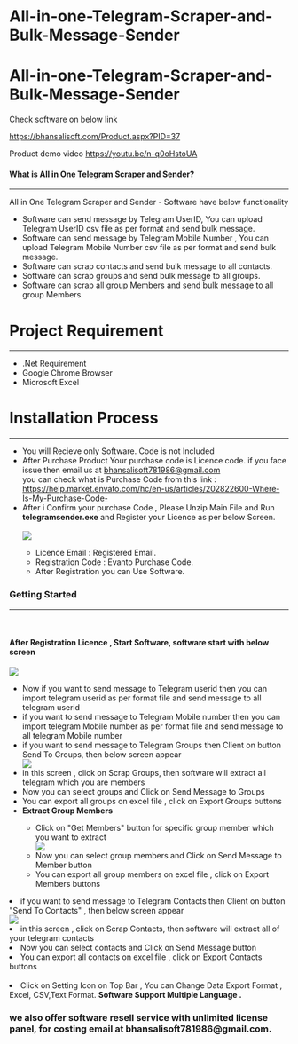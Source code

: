 # All-in-one-Telegram-Scraper-and-Bulk-Message-Sender
# All-in-one-Telegram-Scraper-and-Bulk-Message-Sender

Check software on below link

https://bhansalisoft.com/Product.aspx?PID=37

Product demo video
https://youtu.be/n-q0oHstoUA

<h4>What is All in One Telegram Scraper and Sender?</h4>
            <hr class="notop">
            <p>
                All in One Telegram Scraper and Sender - Software have below functionality
                <ul>  <li>
                        Software can send message by Telegram UserID,  You can upload Telegram UserID csv file as per format and send bulk message.
                    </li>
					<li>
                         Software can send message by Telegram Mobile Number ,  You can upload Telegram Mobile Number csv file as per format and send bulk message.
                    </li>
                    <li>
                        Software can scrap contacts  and send bulk message to all contacts. 
                    </li><li>
                        Software can scrap groups  and send bulk message to all groups. 
                    </li> <li>
                        Software can scrap all group Members  and send bulk message to all group Members. 
                    </li>		
 </ul>
      </p>
<div class="page-header">
                <h1>Project Requirement </h1><hr class="notop">
            </div>
            <ul>
                <li>.Net Requirement</li>
				<li>Google Chrome Browser</li>
				<li>Microsoft Excel</li>
            </ul>
<div class="page-header">
                <h1>Installation Process </h1>
                <hr class="notop">
            </div>
            <ul>
<li>You will Recieve only Software. Code is not Included</li>	     
                <li>After Purchase Product Your purchase code is Licence code. if you face issue then email us at <a href="mailto:bhansalisoft781986@gmail.com">bhansalisoft781986@gmail.com</a>
<br/> you can check what is Purchase Code from this link :<a href="https://help.market.envato.com/hc/en-us/articles/202822600-Where-Is-My-Purchase-Code-"> https://help.market.envato.com/hc/en-us/articles/202822600-Where-Is-My-Purchase-Code-</a>
				</li>
	           <li>After i Confirm your purchase Code , Please Unzip Main File and Run <b>telegramsender.exe</b> and Register your Licence as per below Screen.</li>
			       <br/>
     			<img src="https://bhansalisoft.com/evantosnap/telegramsender/01.png"></img>
			 <ul>
                  <li>Licence Email :   Registered Email.</li>
				  <li>Registration Code :  Evanto Purchase Code.</li>
				   <li>After Registration you can Use Software.</li>
                </ul></ul>
  <div class="page-header">
                <h3>Getting Started</h3>
                <hr class="notop">
            </div>
            <br>
            <h4>After Registration Licence , Start Software, software start with below screen</h4>
		<img src="https://bhansalisoft.com/evantosnap/telegramsender/02.png"></img>
			 <ul>
                  <li>Now if you want to send message to Telegram userid  then  you can import telegram userid as per format file and send message to all telegram userid  </li>
			<li> if you want to send message to Telegram Mobile number  then  you can import telegram  Mobile number  as per format file and send message to all telegram  Mobile number   </li>
		 <li> if you want to send message to Telegram Groups  then Client on button Send To Groups, then below screen appear </li>
					 <img src="https://bhansalisoft.com/evantosnap/telegramsender/03.png"></img> <li>in this screen , click on Scrap Groups, then software will extract all telegram which you are members </li>
				      <li>Now you can select groups and Click on Send Message to Groups </li>
					 <li>You can export all groups on excel file , click on Export Groups buttons </li>
					  <li><b>Extract Group Members</b></li>
					   <ul>
					    <li>Click on "Get Members" button for specific group member which you want to extract</li> 
						<img src="https://bhansalisoft.com/evantosnap/telegramsender/03_1.png"></img>
					 <li>Now you can select group members and Click on Send Message to Member button </li>
						 <li>You can export all group members on excel file , click on Export Members buttons </li>
					   </ul>  
					 </ul>
				  </li>
				    <li> if you want to send message to Telegram Contacts  then Client on button "Send To Contacts" , then below screen appear </li>
					 <img src="https://bhansalisoft.com/evantosnap/telegramsender/04.png"></img>
					  <li>in this screen , click on Scrap Contacts, then software will extract all of your telegram contacts</li> <li>Now you can select contacts and Click on Send Message button  </li>
					  <li>You can export all contacts on excel file , click on Export Contacts buttons </li>
				   <br/>
				  <li> Click on Setting Icon on Top Bar ,   You can Change Data Export Format , Excel, CSV,Text Format.
				    <b>Software Support Multiple Language .</b>
				   </li>
				</ul>
		<h3>we also offer software resell service with unlimited license panel, for costing email at bhansalisoft781986@gmail.com.</h3>
